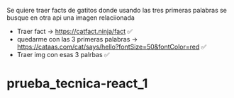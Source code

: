 Se quiere traer facts de gatitos donde usando las tres primeras palabras se busque en otra api una imagen relaciionada

- Traer fact -> https://catfact.ninja/fact ✅
- quedarme con las 3 primeras palabras -> https://cataas.com/cat/says/hello?fontSize=50&fontColor=red ✅
- Traer img con esas 3 palrbas ✅
# prueba_tecnica-react_1
